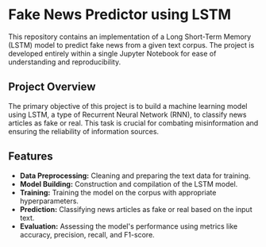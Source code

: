 # Fake News Predictor using LSTM

This repository contains an implementation of a Long Short-Term Memory (LSTM) model to predict fake news from a given text corpus. The project is developed entirely within a single Jupyter Notebook for ease of understanding and reproducibility.

## Project Overview

The primary objective of this project is to build a machine learning model using LSTM, a type of Recurrent Neural Network (RNN), to classify news articles as fake or real. This task is crucial for combating misinformation and ensuring the reliability of information sources.

## Features

- **Data Preprocessing:** Cleaning and preparing the text data for training.
- **Model Building:** Construction and compilation of the LSTM model.
- **Training:** Training the model on the corpus with appropriate hyperparameters.
- **Prediction:** Classifying news articles as fake or real based on the input text.
- **Evaluation:** Assessing the model's performance using metrics like accuracy, precision, recall, and F1-score.
